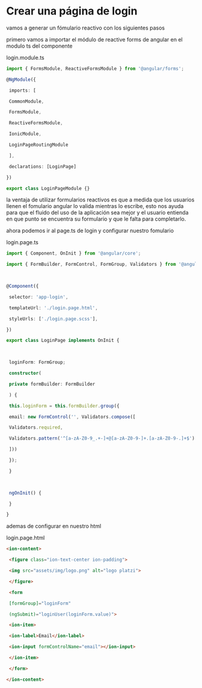 # Crear una página de login
vamos a generar un fómulario reactivo con los siguientes pasos

primero vamos a importar el módulo de reactive forms de angular en el modulo ts del componente

login.module.ts
```ts
import { FormsModule, ReactiveFormsModule } from '@angular/forms';

@NgModule({

 imports: [

 CommonModule,

 FormsModule,

 ReactiveFormsModule,

 IonicModule,

 LoginPageRoutingModule

 ],

 declarations: [LoginPage]

})

export class LoginPageModule {}
```

la ventaja de utilizar formularios reactivos es que a medida que los usuarios llenen el fomulario angular lo valida mientras lo escribe, esto nos ayuda para que el fluido del uso de la aplicación sea mejor y el usuario entienda en que punto se encuentra su formulario y que le falta para completarlo.

ahora podemos ir al page.ts de login y configurar nuestro fomulario

login.page.ts
```ts
import { Component, OnInit } from '@angular/core';

import { FormBuilder, FormControl, FormGroup, Validators } from '@angular/forms';

  

@Component({

 selector: 'app-login',

 templateUrl: './login.page.html',

 styleUrls: ['./login.page.scss'],

})

export class LoginPage implements OnInit {

  

 loginForm: FormGroup;

 constructor(

 private formBuilder: FormBuilder

 ) {

 this.loginForm = this.formBuilder.group({

 email: new FormControl('', Validators.compose([

 Validators.required,

 Validators.pattern('^[a-zA-Z0-9_.+-]+@[a-zA-Z0-9-]+.[a-zA-Z0-9-.]+$')

 ]))

 });

 }

  

 ngOnInit() {

 }

}
```

ademas de configurar en nuestro html

login.page.html
```html
<ion-content>

 <figure class="ion-text-center ion-padding">

 <img src="assets/img/logo.png" alt="logo platzi">

 </figure>

 <form

 [formGroup]="loginForm"

 (ngSubmit)="loginUser(loginForm.value)">

 <ion-item>

 <ion-label>Email</ion-label>

 <ion-input formControlName="email"></ion-input>

 </ion-item>

 </form>

</ion-content>
```